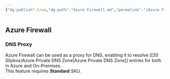```yaml
---
{"dg-publish":true,"dg-path":"Azure Firewall.md","permalink":"/Azure Firewall/","tags":["notes"]}
---
```



## Azure Firewall

### DNS Proxy

Azure Firewall can be used as a proxy for DNS, enabling it to resolve [[30 Slipbox/Azure Private DNS Zone\|Azure Private DNS Zone]] entries for both in Azure and On-Premises.  
This feature requires **Standard** SKU.

